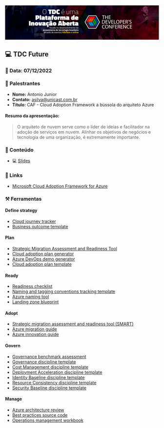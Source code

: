 <p align="center">
<img src="assets/images/tdc.jpg">
</p>

## 💻 **TDC Future**
### 📅 Data: 07/12/2022

### 🎤 **Palestrantes**

- **Nome:** Antonio Junior
- **Contato:** asilva@unicast.com.br
- **Título:** CAF - Cloud Adoption Framework a bússola do arquiteto Azure

#### **Resumo da apresentação:** 


> O arquiteto de nuvem serve como o líder de ideias e facilitador na adoção de serviços em nuvem. Alinhar os objetivos de negócios e tecnologia de uma organização, é extremamente importante.

### 💬 Conteúdo

- 💻 [Slides](/TDC%20Future%202022/TDC%20Future%20-%20CAF%20-%20Cloud%20Adoption%20Framework%20a%20bússola%20do%20arquiteto%20Azure.pdf) 

### 🔗 Links

- [Microsoft Cloud Adoption Framework for Azure](https://aka.ms/adopt/overview)

### ⚒️ Ferramentas

#### Define strategy

- [Cloud journey tracker](https://aka.ms/adopt/journeytracker)
- [Business outcome template](https://archcenter.blob.core.windows.net/cdn/business-outcome-template.xlsx)

#### Plan

- [Strategic Migration Assessment and Readiness Tool](https://learn.microsoft.com/en-us/assessments/?mode=pre-assessment&id=Strategic-Migration-Assessment)
- [Cloud adoption plan generator](https://learn.microsoft.com/en-us/azure/cloud-adoption-framework/plan/template)
- [Azure DevOps demo generator](https://azuredevopsdemogenerator.azurewebsites.net/?name=CloudAdoptionPlan)
- [Cloud adoption plan template](https://raw.githubusercontent.com/microsoft/CloudAdoptionFramework/master/plan/cloud-adoption-framework-strategy-and-plan-template.docx)

#### Ready

- [Readiness checklist](https://raw.githubusercontent.com/Microsoft/CloudAdoptionFramework/master/ready/readiness-checklist.docx)
- [Naming and tagging conventions tracking template](https://raw.githubusercontent.com/microsoft/CloudAdoptionFramework/master/ready/naming-and-tagging-conventions-tracking-template.xlsx)
- [Azure naming tool](https://github.com/microsoft/CloudAdoptionFramework/tree/master/ready/AzNamingTool)
- [Landing zone blueprint](https://learn.microsoft.com/en-us/azure/cloud-adoption-framework/ready/landing-zone/)

#### Adopt

- [Strategic migration assessment and readiness tool (SMART)](https://learn.microsoft.com/en-us/assessments/?mode=pre-assessment&id=Strategic-Migration-Assessment&session=5eeba0f4-c62c-4096-ade2-bf3b1582b83e)
- [Azure migration guide](https://learn.microsoft.com/en-us/azure/cloud-adoption-framework/migrate/azure-migration-guide/?tabs=MigrationTools)
- [Azure innovation guide](https://learn.microsoft.com/en-us/azure/cloud-adoption-framework/innovate/innovation-guide/)

#### Govern

- [Governance benchmark assessment](https://cafbaseline.com/)
- [Governance discipline template](https://raw.githubusercontent.com/microsoft/CloudAdoptionFramework/master/govern/governance-discipline-template.docx)
- [Cost Management discipline template](https://raw.githubusercontent.com/microsoft/CloudAdoptionFramework/master/govern/cost-management-discipline-template.docx)
- [Deployment Acceleration discipline template](https://raw.githubusercontent.com/microsoft/CloudAdoptionFramework/master/govern/deployment-acceleration-discipline-template.docx)
- [Identity Baseline discipline template](https://raw.githubusercontent.com/microsoft/CloudAdoptionFramework/master/govern/identity-baseline-discipline-template.docx)
- [Resource Consistency discipline template](https://raw.githubusercontent.com/microsoft/CloudAdoptionFramework/master/govern/resource-consistency-discipline-template.docx)
- [Security Baseline discipline template](https://raw.githubusercontent.com/microsoft/CloudAdoptionFramework/master/govern/security-baseline-discipline-template.docx)

#### Manage

- [Azure architecture review](https://learn.microsoft.com/en-us/assessments/?id=azure-architecture-review)
- [Best practices source code](https://github.com/Microsoft/CloudAdoptionFramework/tree/master/manage/Automation-Best-Practices)
- [Operations management workbook](https://raw.githubusercontent.com/Microsoft/CloudAdoptionFramework/master/manage/opsmanagementworkbook.xlsx)
